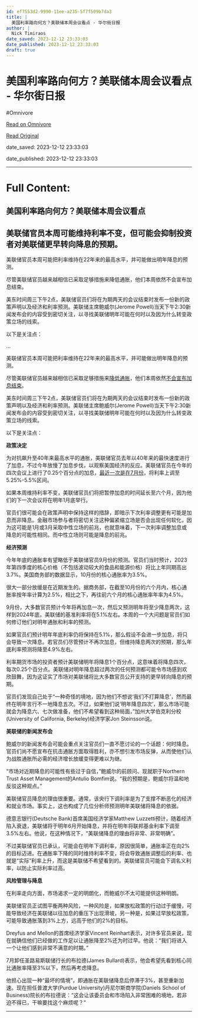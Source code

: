```yaml
---
id: ef7553d2-9990-11ee-a235-5f7f509b7da3
title: |
  美国利率路向何方？美联储本周会议看点 - 华尔街日报
author: |
  Nick Timiraos
date_saved: 2023-12-12 23:33:03
date_published: 2023-12-12 23:33:03
draft: true
---
```


# 美国利率路向何方？美联储本周会议看点 - 华尔街日报
#Omnivore

[Read on Omnivore](https://omnivore.app/me/-18c624658d6)

[Read Original](https://cn.wsj.com/amp/articles/%E7%BE%8E%E5%9B%BD%E5%88%A9%E7%8E%87%E8%B7%AF%E5%90%91%E4%BD%95%E6%96%B9-%E7%BE%8E%E8%81%94%E5%82%A8%E6%9C%AC%E5%91%A8%E4%BC%9A%E8%AE%AE%E7%9C%8B%E7%82%B9-1e107175)

date_saved: 2023-12-12 23:33:03

date_published: 2023-12-12 23:33:03

--- 

# Full Content: 

##  美国利率路向何方？美联储本周会议看点

## 美联储官员本周可能维持利率不变，但可能会抑制投资者对美联储更早转向降息的预期。

美联储官员本周可能把利率维持在22年来的最高水平，并可能做出明年降息的预测。

尽管美联储官员越来越相信已采取足够措施来降低通胀，他们本周依然不会宣布加息结束。

美东时间周三下午2点，美联储官员们将在为期两天的会议结束时发布一份新的政策声明以及经济和利率预测。美联储主席鲍威尔(Jerome Powell)当天下午2:30新闻发布会的内容受到密切关注，以寻找美联储明年可能在何时以及因为什么转变政策立场的线索。

以下是关注点：

...

美联储官员本周可能把利率维持在22年来的最高水平，并可能做出明年降息的预测。

尽管美联储官员越来越相信已采取足够措施来[降低通胀](https://cn.wsj.com/articles/CN-FED-20231211140524)，他们本周依然[不会宣布加息结束](https://cn.wsj.com/articles/CN-FED-20231202084348)。

美东时间周三下午2点，美联储官员们将在为期两天的会议结束时发布一份新的政策声明以及经济和利率预测。美联储主席鲍威尔(Jerome Powell)当天下午2:30新闻发布会的内容受到密切关注，以寻找美联储明年可能在何时以及因为什么转变政策立场的线索。

以下是关注点：

**政策决定**

为对抗飙升至40年来最高水平的通胀，美联储官员去年以40年来的最快速度进行了加息，不过今年放慢了加息步伐，以观察美国经济的反应。美联储官员在今年的四次会议上进行了0.25个百分点的加息，[最近一次是在7月份](https://cn.wsj.com/articles/CN-FED-20231102070417)，将利率上调至5.25%-5.5%区间。

如果本周维持利率不变，美联储官员们将把暂停加息的时间延长至六个月，因为他们的下一次会议将在明年1月底举行。

官员们很可能会在政策声明中保持这样的措辞，即暗示下次利率调整更有可能是加息而非降息。金融市场参与者将密切关注这种偏紧缩立场是否会出现任何软化，因为这可能是1月或3月采取中性立场的前兆，也就意味着，下一次利率调整加息或降息的可能性相同。而中性立场则可能是降息的前兆。

**经济预测**

今年年底的通胀率有望略低于美联储官员9月份的预测。官员们当时预计，2023年第四季度的核心价格（不包括波动较大的食品和能源价格）将比上年同期高出3.7%。美国商务部的数据显示，10月份的核心通胀率为3.5%。

很大一部分放缓是在近期发生的。据商务部，在截至10月份的六个月内，核心通胀率按年率计算为2.5%，相比之下，再往前六个月的核心通胀率年率为4.5%。

9月份，大多数官员预计今年将再加息一次，然后又预测明年将至少降息两次，这样到2024年底，美联储的基准利率将在5.1%左右。本周的一个大问题是官员们如何修订他们对明年通胀和利率的预测。

如果官员们预计明年年底利率仍将保持在5.1%，那么假设不会进一步加息，将只会导致一次降息。若官员们尽管预计不再次加息，但维持降息两次的预期，那么年底利率预测将降至4.9%左右。

利率期货市场的投资者预计美联储明年将降息1个百分点，这意味着将降息四次，每次0.25个百分点。美联储对明年降息超过两次的任何预测都可能令市场感到欢欣鼓舞，因为这证实了市场对美联储将比大多数官员公开支持的更早转向降息的预期。

官员们发现自己处于“一种奇怪的境地，因为他们不想说‘我们不打算降息’，然而最终在明年言行不一地降息五次。不过，如果他们说‘明年降息四次’，那么市场可能就会为降息六、七次做准备，他们不希望看到这种局面，”加州大学伯克利分校(University of California, Berkeley)经济学家Jon Steinsson说。

**美联储的新闻发布会**

鲍威尔的新闻发布会可能会重点关注官员们一直不愿讨论的一个话题：何时降息。官员们尚不愿宣布在抗击通胀方面取得胜利，亦不想引发市场反弹，从而使他们认为战胜通胀所必需的经济增长放缓变得更难以为继。

“市场对近期降息的可能性有些过于自信，”鲍威尔的前顾问、现就职于Northern Trust Asset Management的Antulio Bomfim说。“我的预期是，鲍威尔将温和地反驳这种观点。”

美联储官员降息的理由很重要。通常，该央行下调利率是为了支撑不断恶化的经济和就业市场。事实上，这也构成了几位分析师预测明年美联储将降息的依据。

德意志银行(Deutsche Bank)首席美国经济学家Matthew Luzzetti预计，随着经济陷入衰退，美联储将于明年6月开始降息，并将在明年将联邦基金利率下调至3.5%左右。他说，在这种情况下，“美联储降息的理由将非常、非常明确”。

不过美联储官员已承认，可能会在明年下调利率，原因很简单，通胀率正在向2%的目标迈进。在通胀率下降的同时维持利率不变，将会导致通胀调整后的利率、也就是“实际”利率上升，而这是美联储不希望看到的。美联储官员可能会下调名义利率，以防止实际利率过高。

**风险管理与降息**

在利率走向方面，市场渴求一定的明朗化，而鲍威尔不太可能提供这种明朗。

美联储官员正试图平衡两种风险，一种风险是，如果放松政策的行动过于缓慢，可能导致经济在美联储以往加息的重压下出现滑坡，另一种是，如果过早放松政策，可能导致通胀落到3%上方，远高于他们的2%的目标。

Dreyfus and Mellon的首席经济学家Vincent Reinhart表示，对许多官员来说，现在就确信他们已经做的工作足以让通胀降至2%还为时过早。他说：“我们将进入一个让他们感到非常不满意的时期。”

7月卸任圣路易斯联储行长的布拉德(James Bullard)表示，他会希望先看到核心同比通胀率降至3%以下，然后再考虑降息。

他担心出现一种“最坏的情境”，即通胀在美联储降息后停滞于3%，甚至重新加速。现在担任普渡大学(Purdue University)丹尼尔斯商学院(Daniels School of Business)院长的布拉德说：“这会让该委员会和市场陷入非常困难的境地，若非迫不得已，干嘛要找这个麻烦呢？”

---

